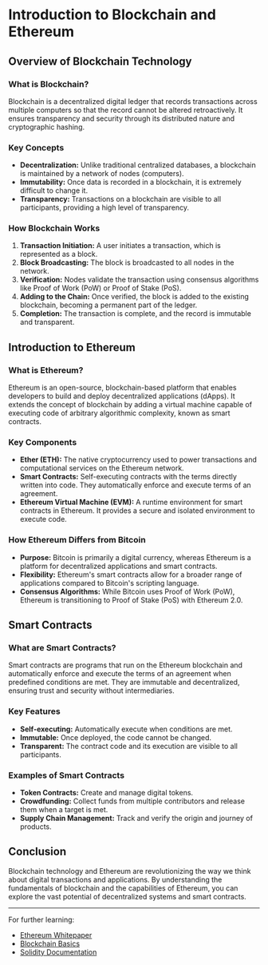 # Introduction to Blockchain and Ethereum

## Overview of Blockchain Technology

### What is Blockchain?
Blockchain is a decentralized digital ledger that records transactions across multiple computers so that the record cannot be altered retroactively. It ensures transparency and security through its distributed nature and cryptographic hashing.

### Key Concepts
- **Decentralization:** Unlike traditional centralized databases, a blockchain is maintained by a network of nodes (computers).
- **Immutability:** Once data is recorded in a blockchain, it is extremely difficult to change it.
- **Transparency:** Transactions on a blockchain are visible to all participants, providing a high level of transparency.

### How Blockchain Works
1. **Transaction Initiation:** A user initiates a transaction, which is represented as a block.
2. **Block Broadcasting:** The block is broadcasted to all nodes in the network.
3. **Verification:** Nodes validate the transaction using consensus algorithms like Proof of Work (PoW) or Proof of Stake (PoS).
4. **Adding to the Chain:** Once verified, the block is added to the existing blockchain, becoming a permanent part of the ledger.
5. **Completion:** The transaction is complete, and the record is immutable and transparent.

## Introduction to Ethereum

### What is Ethereum?
Ethereum is an open-source, blockchain-based platform that enables developers to build and deploy decentralized applications (dApps). It extends the concept of blockchain by adding a virtual machine capable of executing code of arbitrary algorithmic complexity, known as smart contracts.

### Key Components
- **Ether (ETH):** The native cryptocurrency used to power transactions and computational services on the Ethereum network.
- **Smart Contracts:** Self-executing contracts with the terms directly written into code. They automatically enforce and execute terms of an agreement.
- **Ethereum Virtual Machine (EVM):** A runtime environment for smart contracts in Ethereum. It provides a secure and isolated environment to execute code.

### How Ethereum Differs from Bitcoin
- **Purpose:** Bitcoin is primarily a digital currency, whereas Ethereum is a platform for decentralized applications and smart contracts.
- **Flexibility:** Ethereum's smart contracts allow for a broader range of applications compared to Bitcoin's scripting language.
- **Consensus Algorithms:** While Bitcoin uses Proof of Work (PoW), Ethereum is transitioning to Proof of Stake (PoS) with Ethereum 2.0.

## Smart Contracts

### What are Smart Contracts?
Smart contracts are programs that run on the Ethereum blockchain and automatically enforce and execute the terms of an agreement when predefined conditions are met. They are immutable and decentralized, ensuring trust and security without intermediaries.

### Key Features
- **Self-executing:** Automatically execute when conditions are met.
- **Immutable:** Once deployed, the code cannot be changed.
- **Transparent:** The contract code and its execution are visible to all participants.

### Examples of Smart Contracts
- **Token Contracts:** Create and manage digital tokens.
- **Crowdfunding:** Collect funds from multiple contributors and release them when a target is met.
- **Supply Chain Management:** Track and verify the origin and journey of products.

## Conclusion

Blockchain technology and Ethereum are revolutionizing the way we think about digital transactions and applications. By understanding the fundamentals of blockchain and the capabilities of Ethereum, you can explore the vast potential of decentralized systems and smart contracts.

---

For further learning:
- [Ethereum Whitepaper](https://ethereum.org/en/whitepaper/)
- [Blockchain Basics](https://www.ibm.com/blockchain/what-is-blockchain)
- [Solidity Documentation](https://docs.soliditylang.org/)
